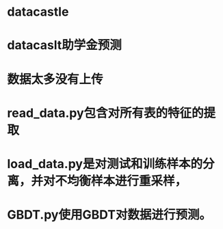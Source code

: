 # datacastle
# datacaslt助学金预测
# 数据太多没有上传
# read_data.py包含对所有表的特征的提取
# load_data.py是对测试和训练样本的分离，并对不均衡样本进行重采样，
# GBDT.py使用GBDT对数据进行预测。
